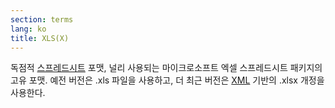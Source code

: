 ```yaml
---
section: terms
lang: ko
title: XLS(X)
---
```


독점적 [스프레드시트](../spreadsheet/) 포맷, 널리 사용되는 마이크로소프트 엑셀 스프레드시트 패키지의 고유 포맷. 예전 버전은 .xls 파일을 사용하고, 더 최근 버전은 [XML](../xml/) 기반의 .xlsx 개정을 사용한다.
